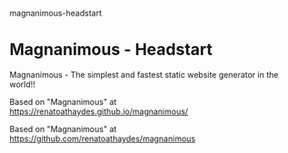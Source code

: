 magnanimous-headstart
# Magnanimous - Headstart

Magnanimous - The simplest and fastest static website generator in the world!!

Based on "Magnanimous" at https://renatoathaydes.github.io/magnanimous/

Based on "Magnanimous" at https://github.com/renatoathaydes/magnanimous
